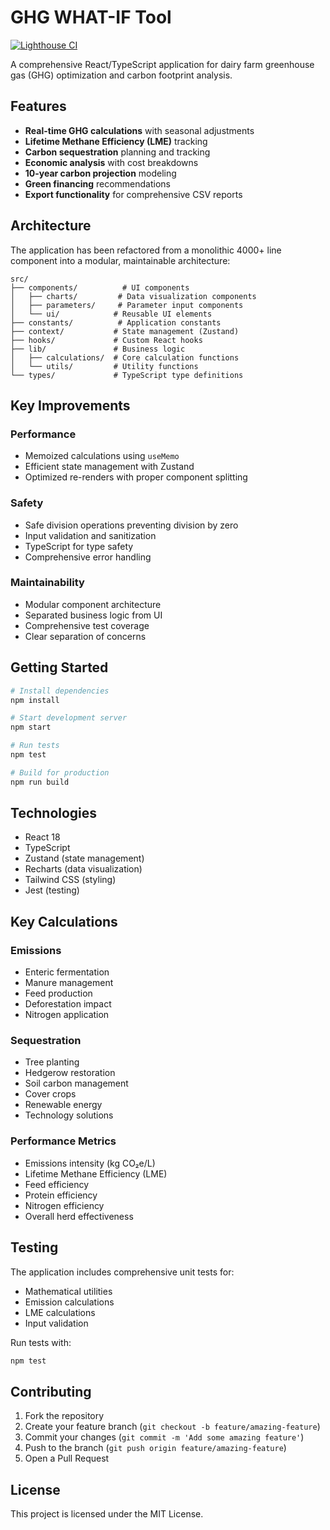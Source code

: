 # GHG WHAT-IF Tool

[![Lighthouse CI](https://github.com/17871787/WiT_Risk_Score/actions/workflows/lighthouse-ci.yml/badge.svg)](https://github.com/17871787/WiT_Risk_Score/actions/workflows/lighthouse-ci.yml)

A comprehensive React/TypeScript application for dairy farm greenhouse gas (GHG) optimization and carbon footprint analysis.

## Features

- **Real-time GHG calculations** with seasonal adjustments
- **Lifetime Methane Efficiency (LME)** tracking
- **Carbon sequestration** planning and tracking
- **Economic analysis** with cost breakdowns
- **10-year carbon projection** modeling
- **Green financing** recommendations
- **Export functionality** for comprehensive CSV reports

## Architecture

The application has been refactored from a monolithic 4000+ line component into a modular, maintainable architecture:

```
src/
├── components/          # UI components
│   ├── charts/         # Data visualization components
│   ├── parameters/     # Parameter input components
│   └── ui/            # Reusable UI elements
├── constants/          # Application constants
├── context/           # State management (Zustand)
├── hooks/             # Custom React hooks
├── lib/               # Business logic
│   ├── calculations/  # Core calculation functions
│   └── utils/         # Utility functions
└── types/             # TypeScript type definitions
```

## Key Improvements

### Performance
- Memoized calculations using `useMemo`
- Efficient state management with Zustand
- Optimized re-renders with proper component splitting

### Safety
- Safe division operations preventing division by zero
- Input validation and sanitization
- TypeScript for type safety
- Comprehensive error handling

### Maintainability
- Modular component architecture
- Separated business logic from UI
- Comprehensive test coverage
- Clear separation of concerns

## Getting Started

```bash
# Install dependencies
npm install

# Start development server
npm start

# Run tests
npm test

# Build for production
npm run build
```

## Technologies

- React 18
- TypeScript
- Zustand (state management)
- Recharts (data visualization)
- Tailwind CSS (styling)
- Jest (testing)

## Key Calculations

### Emissions
- Enteric fermentation
- Manure management
- Feed production
- Deforestation impact
- Nitrogen application

### Sequestration
- Tree planting
- Hedgerow restoration
- Soil carbon management
- Cover crops
- Renewable energy
- Technology solutions

### Performance Metrics
- Emissions intensity (kg CO₂e/L)
- Lifetime Methane Efficiency (LME)
- Feed efficiency
- Protein efficiency
- Nitrogen efficiency
- Overall herd effectiveness

## Testing

The application includes comprehensive unit tests for:
- Mathematical utilities
- Emission calculations
- LME calculations
- Input validation

Run tests with:
```bash
npm test
```

## Contributing

1. Fork the repository
2. Create your feature branch (`git checkout -b feature/amazing-feature`)
3. Commit your changes (`git commit -m 'Add some amazing feature'`)
4. Push to the branch (`git push origin feature/amazing-feature`)
5. Open a Pull Request

## License

This project is licensed under the MIT License.